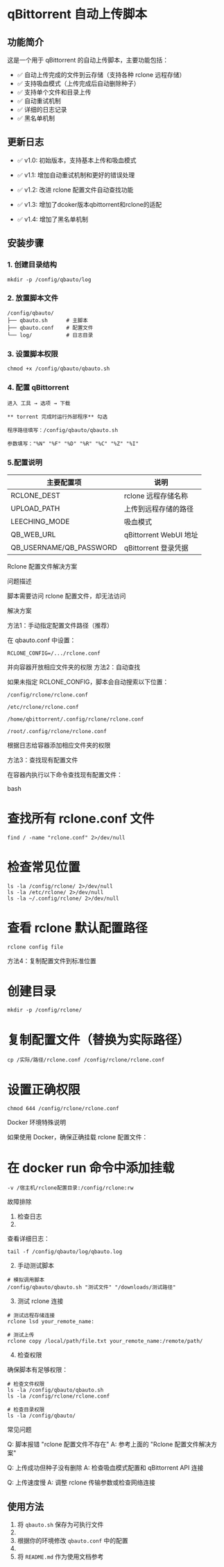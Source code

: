 # qBittorrent 自动上传脚本

## 功能简介

这是一个用于 qBittorrent 的自动上传脚本，主要功能包括：

- ✅ 自动上传完成的文件到云存储（支持各种 rclone 远程存储）
- ✅ 支持吸血模式（上传完成后自动删除种子）
- ✅ 支持单个文件和目录上传
- ✅ 自动重试机制
- ✅ 详细的日志记录
- ✅ 黑名单机制

## 更新日志

- ✅ v1.0: 初始版本，支持基本上传和吸血模式

- ✅ v1.1: 增加自动重试机制和更好的错误处理

- ✅ v1.2: 改进 rclone 配置文件自动查找功能

- ✅ v1.3: 增加了dcoker版本qbittorrent和rclone的适配

- ✅ v1.4: 增加了黑名单机制

## 安装步骤

### 1. 创建目录结构
```
mkdir -p /config/qbauto/log
```
### 2. 放置脚本文件
```
/config/qbauto/
├── qbauto.sh      # 主脚本
├── qbauto.conf    # 配置文件
└── log/           # 日志目录
```
### 3. 设置脚本权限
```
chmod +x /config/qbauto/qbauto.sh
```
### 4. 配置 qBittorrent
```
进入 工具 → 选项 → 下载

** torrent 完成时运行外部程序** 勾选

程序路径填写：/config/qbauto/qbauto.sh

参数填写："%N" "%F" "%D" "%R" "%C" "%Z" "%I"
```
### 5.配置说明

| 主要配置项  | 说明|
| ---------- | -----------|
|RCLONE_DEST|rclone 远程存储名称|
|UPLOAD_PATH|上传到远程存储的路径|
|LEECHING_MODE|吸血模式|
|QB_WEB_URL|qBittorrent WebUI 地址|
|QB_USERNAME/QB_PASSWORD|qBittorrent 登录凭据|

Rclone 配置文件解决方案

问题描述

脚本需要访问 rclone 配置文件，却无法访问

解决方案

方法1：手动指定配置文件路径（推荐）

在 qbauto.conf 中设置：
```
RCLONE_CONFIG=/.../rclone.conf
```
并向容器开放相应文件夹的权限
方法2：自动查找

如果未指定 RCLONE_CONFIG，脚本会自动搜索以下位置：
```
/config/rclone/rclone.conf

/etc/rclone/rclone.conf

/home/qbittorrent/.config/rclone/rclone.conf

/root/.config/rclone/rclone.conf
```
根据日志给容器添加相应文件夹的权限

方法3：查找现有配置文件

在容器内执行以下命令查找现有配置文件：

bash
# 查找所有 rclone.conf 文件
```
find / -name "rclone.conf" 2>/dev/null
```
# 检查常见位置
```
ls -la /config/rclone/ 2>/dev/null
ls -la /etc/rclone/ 2>/dev/null
ls -la ~/.config/rclone/ 2>/dev/null
```
# 查看 rclone 默认配置路径
```
rclone config file
```
方法4：复制配置文件到标准位置

# 创建目录
```
mkdir -p /config/rclone/
```
# 复制配置文件（替换为实际路径）
```
cp /实际/路径/rclone.conf /config/rclone/rclone.conf
```
# 设置正确权限
```
chmod 644 /config/rclone/rclone.conf
```
Docker 环境特殊说明

如果使用 Docker，确保正确挂载 rclone 配置文件：

# 在 docker run 命令中添加挂载
```
-v /宿主机/rclone配置目录:/config/rclone:rw
```
故障排除

1. 检查日志
2. 
查看详细日志：
```
tail -f /config/qbauto/log/qbauto.log
```
2. 手动测试脚本
```
# 模拟调用脚本
/config/qbauto/qbauto.sh "测试文件" "/downloads/测试路径"
```
3. 测试 rclone 连接
```
# 测试远程存储连接
rclone lsd your_remote_name:

# 测试上传
rclone copy /local/path/file.txt your_remote_name:/remote/path/
```
4. 检查权限

确保脚本有足够权限：
```
# 检查文件权限
ls -la /config/qbauto/qbauto.sh
ls -la /config/rclone/rclone.conf

# 检查目录权限
ls -la /config/qbauto/
```
常见问题

Q: 脚本报错 "rclone 配置文件不存在"
A: 参考上面的 "Rclone 配置文件解决方案"

Q: 上传成功但种子没有删除
A: 检查吸血模式配置和 qBittorrent API 连接

Q: 上传速度慢
A: 调整 rclone 传输参数或检查网络连接

## 使用方法

1. 将 `qbauto.sh` 保存为可执行文件
2. 
3. 根据你的环境修改 `qbauto.conf` 中的配置
4. 
5. 将 `README.md` 作为使用文档参考




